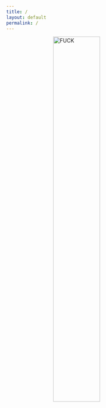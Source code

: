```yaml
---
title: /
layout: default
permalink: /
---
```

<style>
.center {
  display: block;
  margin-left: auto;
  margin-right: auto;
  width: 50%;
}
</style>

<img class="center" alt="FUCK" source=/img/daemon.jpg>                                                      
